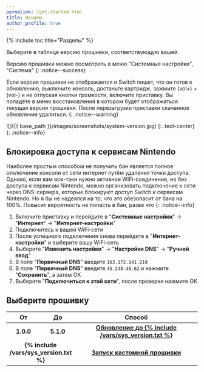 ```yaml
---
permalink: /get-started.html
title: Начнём
author_profile: true
---
```

{% include toc title="Разделы" %}

Выберите в таблице версию прошивки, соответствующую вашей. 

Версию прошивки можно посмотреть в меню "Системные настройки", "Система"
{: .notice--success}

Если версия прошивки не отображается и Switch пишет, что он готов к обновлению, выключите консоль, достаньте картридж, зажмите (vol+) + (vol-) и не отпуская кнопки громкости, включите приставку. Вы попадёте в меню восстановления в котором будет отображаться текущая версия прошивки. После перезагрузки приставки скачанное обновление удалиться. 
{: .notice--warning}

![]({{ base_path }}/images/screenshots/system-version.jpg) 
{: .text-center}
{: .notice--info}

## Блокировка доступа к сервисам Nintendo

Наиболее простым способом не получить бан является полное отключение консоли от сети интернет путём удаления точки доступа. Однако, если вам все-таки нужно активное WiFi-соединение, но без доступа к сервисам Nintendo, можно организовать подключение к сети через DNS-сервера, которые блокируют доступ Switch к сервисам Nintendo. Но я бы не надеялся на то, что это обезопасит от бана на 100%. Повысит вероятность не попасть в бан, разве что 
{: .notice--info}

1. Включите приставку и перейдите в "**Системные настройки**" -> "**Интернет**" -> "**Интернет-настройки**"
1. Подключитесь к вашей WiFi-сети 
1. После успешного подключения снова перейдите в "**Интернет-настройки**" и выберите вашу WiFi-сеть 
1. Выберите "**Изменить настройки**" -> "**Настройки DNS**" -> "**Ручной ввод**"
1. В поле "**Первичный DNS**" введите `163.172.141.219`
1. В поле "**Первичный DNS**" введите `45.248.48.62` и нажмите "**Сохранить**", а затем OK
1. Выберите "**Подключиться к этой сети**", после проверки нажмите ОК

## Выберите прошивку

<table>
  <colgroup>
    <col span="1" style="width: 10%;">
    <col span="1" style="width: 10%;">
    <col span="1" style="width: 80%;">
  </colgroup>
  <thead>
    <tr>
      <th style="text-align: center">От</th>
      <th style="text-align: center">До</th>
      <th style="text-align: center">Способ</th>
    </tr>
  </thead>
  <tbody>
    <tr>
      <td style="text-align: center; font-weight: bold;">1.0.0</td>
      <td style="text-align: center; font-weight: bold;">5.1.0</td>
      <td style="text-align: center; font-weight: bold;"><a href="update-to-latest">Обновление до {% include /vars/sys_version.txt %}</a></td>
    </tr>
    <tr>
      <td style="text-align: center; font-weight: bold;" colspan="2">{% include /vars/sys_version.txt %}</td>
      <td style="text-align: center; font-weight: bold;"><a href="launch-cfw">Запуск кастомной прошивки</a></td>
    </tr>
  </tbody>
</table>